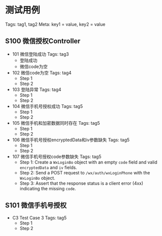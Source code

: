 # 测试用例
Tags: tag1, tag2
Meta: key1 = value, key2 = value

## S100 微信授权Controller
* 101 微信登陆成功
  Tags: tag3
    * 登陆成功
    * 微信code为空
* 102 微信code为空
  Tags: tag4
    * Step 1
    * Step 2
* 103 登陆异常
  Tags: tag4
  * Step 1
  * Step 2
* 104 微信手机号授权成功
  Tags: tag5
  * Step 1
  * Step 2
* 105 微信手机和加密数据同时存在
  Tags: tag5
  * Step 1
  * Step 2
* 106 微信手机号授权encryptedData和iv参数缺失
  Tags: tag5
  * Step 1
  * Step 2
* 107 微信手机号授权code参数缺失
  Tags: tag5
  * Step 1: Create a `WxLoginBo` object with an empty `code` field and valid `encryptedData` and `iv` fields.
  * Step 2: Send a POST request to `/wx/auth/wxLoginPhone` with the `WxLoginBo` object.
  * Step 3: Assert that the response status is a client error (4xx) indicating the missing `code`.


## S101 微信手机号授权
* C3 Test Case 3
  Tags: tag5
    * Step 1
    * Step 2